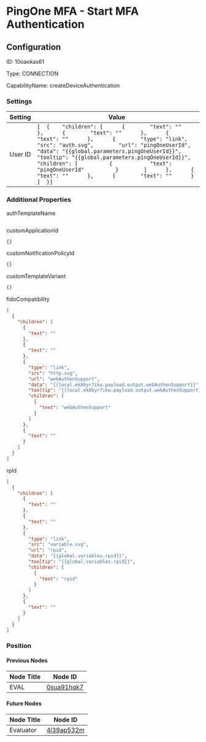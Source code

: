 # PingOne MFA - Start MFA Authentication
## Configuration
ID:  10oaokas61

Type: CONNECTION 

CapabilityName: createDeviceAuthentication

### Settings
| Setting | Value  |
| :------------------------ | ---------------------------------------- |
| User ID |```[  {    "children": [      {        "text": ""      },      {        "text": ""      },      {        "text": ""      },      {        "type": "link",        "src": "auth.svg",        "url": "pingOneUserId",        "data": "{{global.parameters.pingOneUserId}}",        "tooltip": "{{global.parameters.pingOneUserId}}",        "children": [          {            "text": "pingOneUserId"          }        ]      },      {        "text": ""      },      {        "text": ""      }    ]  }] ```|





### Additional Properties
authTemplateName
```
```


customApplicationId
```json 
{}
```


customNotificationPolicyId
```json 
{}
```


customTemplateVariant
```json 
{}
```


fidoCompatibility
```json 
[
  {
    "children": [
      {
        "text": ""
      },
      {
        "text": ""
      },
      {
        "type": "link",
        "src": "http.svg",
        "url": "webAuthenSupport",
        "data": "{{local.ek0byr7ikw.payload.output.webAuthenSupport}}",
        "tooltip": "{{local.ek0byr7ikw.payload.output.webAuthenSupport}}",
        "children": [
          {
            "text": "webAuthenSupport"
          }
        ]
      },
      {
        "text": ""
      }
    ]
  }
]
```


rpId
```json 
[
  {
    "children": [
      {
        "text": ""
      },
      {
        "text": ""
      },
      {
        "type": "link",
        "src": "variable.svg",
        "url": "rpid",
        "data": "{{global.variables.rpid}}",
        "tooltip": "{{global.variables.rpid}}",
        "children": [
          {
            "text": "rpid"
          }
        ]
      },
      {
        "text": ""
      }
    ]
  }
]
```





### Position

#### Previous Nodes
| Node Title | Node ID |
| :------------- | ------------ |
| EVAL | [0sua91hqk7](./0sua91hqk7.md) | 
 
 #### Future Nodes
| Node Title | Node ID |
| :------------- | ------------ |
| Evaluator |[4l39ap532m](./4l39ap532m.md) | 